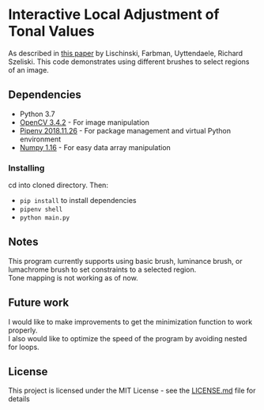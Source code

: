 # Interactive Local Adjustment of Tonal Values

As described in [this paper](https://www.cs.huji.ac.il/~danix/itm/itm.pdf) by Lischinski, Farbman, Uyttendaele, Richard Szeliski. This code demonstrates using different brushes to select regions of an image.

## Dependencies

* Python 3.7
* [OpenCV 3.4.2](https://docs.opencv.org/3.4.2/d1/dfb/intro.html) - For image manipulation
* [Pipenv 2018.11.26](https://docs.pipenv.org/en/latest/) - For package management and virtual Python environment
* [Numpy 1.16](https://www.numpy.org/) - For easy data array manipulation

### Installing

cd into cloned directory. Then:

* `pip install` to install dependencies
* `pipenv shell`
* `python main.py`

## Notes
This program currently supports using basic brush, luminance brush, or lumachrome brush to set constraints to a selected region.  
Tone mapping is not working as of now.

## Future work
I would like to make improvements to get the minimization function to work properly.  
I also would like to optimize the speed of the program by avoiding nested for loops.

## License

This project is licensed under the MIT License - see the [LICENSE.md](LICENSE.md) file for details
